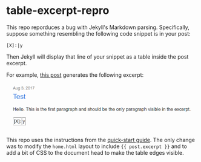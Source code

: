 # table-excerpt-repro
This repo reporduces a bug with Jekyll's Markdown parsing. Specifically, suppose something resembling the following code snippet is in your post:

```
[X]:|y
```

Then Jekyll will display that line of your snippet as a table inside the post excerpt.

For example, [this post](/_posts/2017-08-03-test.markdown) generates the following excerpt:

![Tables in Excerpt](screenshot.png)

This repo uses the instructions from the [quick-start guide](https://jekyllrb.com/docs/quickstart/).
The only change was to modify the `home.html` layout to include `{{ post.excerpt }}` and to add a 
bit of CSS to the document head to make the table edges visible.
